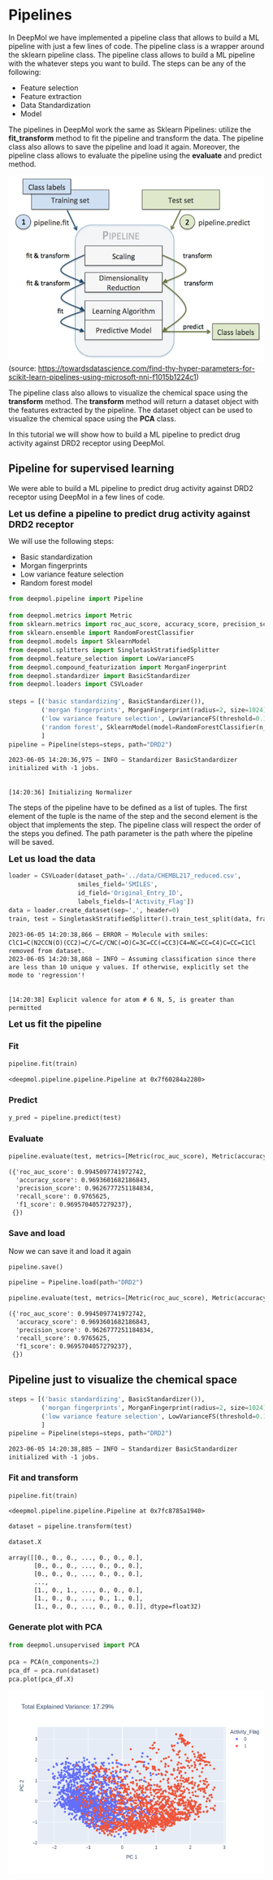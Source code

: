 # Pipelines

In DeepMol we have implemented a pipeline class that allows to build a ML pipeline with just a few lines of code. The pipeline class is a wrapper around the sklearn pipeline class. The pipeline class allows to build a ML pipeline with the whatever steps you want to build. The steps can be any of the following:
- Feature selection
- Feature extraction
- Data Standardization
- Model

The pipelines in DeepMol work the same as Sklearn Pipelines: utilize the **fit_transform** method to fit the pipeline and transform the data. The pipeline class also allows to save the pipeline and load it again. Moreover, the pipeline class allows to evaluate the pipeline using the **evaluate** and predict method.

![png](pipeline.png)
(source: https://towardsdatascience.com/find-thy-hyper-parameters-for-scikit-learn-pipelines-using-microsoft-nni-f1015b1224c1)

The pipeline class also allows to visualize the chemical space using the **transform** method. The **transform** method will return a dataset object with the features extracted by the pipeline. The dataset object can be used to visualize the chemical space using the **PCA** class.

In this tutorial we will show how to build a ML pipeline to predict drug activity against DRD2 receptor using DeepMol.

## Pipeline for supervised learning

We were able to build a ML pipeline to predict drug activity against DRD2 receptor using DeepMol in a few lines of code.

<font size="4"> **Let us define a pipeline to predict drug activity against DRD2 receptor** </font>

We will use the following steps:
- Basic standardization
- Morgan fingerprints
- Low variance feature selection
- Random forest model


```python
from deepmol.pipeline import Pipeline

from deepmol.metrics import Metric
from sklearn.metrics import roc_auc_score, accuracy_score, precision_score, recall_score, f1_score
from sklearn.ensemble import RandomForestClassifier
from deepmol.models import SklearnModel
from deepmol.splitters import SingletaskStratifiedSplitter
from deepmol.feature_selection import LowVarianceFS
from deepmol.compound_featurization import MorganFingerprint
from deepmol.standardizer import BasicStandardizer
from deepmol.loaders import CSVLoader

steps = [('basic standardizing', BasicStandardizer()),
         ('morgan fingerprints', MorganFingerprint(radius=2, size=1024)),
         ('low variance feature selection', LowVarianceFS(threshold=0.1)),
         ('random forest', SklearnModel(model=RandomForestClassifier(n_jobs=-1, random_state=42)))
         ]
pipeline = Pipeline(steps=steps, path="DRD2")
```
    2023-06-05 14:20:36,975 — INFO — Standardizer BasicStandardizer initialized with -1 jobs.


    [14:20:36] Initializing Normalizer


The steps of the pipeline have to be defined as a list of tuples. The first element of the tuple is the name of the step and the second element is the object that implements the step. The pipeline class will respect the order of the steps you defined. The path parameter is the path where the pipeline will be saved.

<font size="4"> **Let us load the data** </font>

```python
loader = CSVLoader(dataset_path='../data/CHEMBL217_reduced.csv',
                   smiles_field='SMILES',
                   id_field='Original_Entry_ID',
                   labels_fields=['Activity_Flag'])
data = loader.create_dataset(sep=',', header=0)
train, test = SingletaskStratifiedSplitter().train_test_split(data, fra_train=0.8, seed=42)
```

    2023-06-05 14:20:38,866 — ERROR — Molecule with smiles: ClC1=C(N2CCN(O)(CC2)=C/C=C/CNC(=O)C=3C=CC(=CC3)C4=NC=CC=C4)C=CC=C1Cl removed from dataset.
    2023-06-05 14:20:38,868 — INFO — Assuming classification since there are less than 10 unique y values. If otherwise, explicitly set the mode to 'regression'!


    [14:20:38] Explicit valence for atom # 6 N, 5, is greater than permitted

<font size="4"> **Let us fit the pipeline** </font>

### Fit
```python
pipeline.fit(train)
```




    <deepmol.pipeline.pipeline.Pipeline at 0x7f60284a2280>

### Predict
```python
y_pred = pipeline.predict(test)
```


### Evaluate 

```python
pipeline.evaluate(test, metrics=[Metric(roc_auc_score), Metric(accuracy_score), Metric(precision_score), Metric(recall_score), Metric(f1_score)])
```




    ({'roc_auc_score': 0.9945097741972742,
      'accuracy_score': 0.9693601682186843,
      'precision_score': 0.9626777251184834,
      'recall_score': 0.9765625,
      'f1_score': 0.9695704057279237},
     {})



### Save and load
Now we can save it and load it again


```python
pipeline.save()
```


```python
pipeline = Pipeline.load(path="DRD2")
```


```python
pipeline.evaluate(test, metrics=[Metric(roc_auc_score), Metric(accuracy_score), Metric(precision_score), Metric(recall_score), Metric(f1_score)])
```




    ({'roc_auc_score': 0.9945097741972742,
      'accuracy_score': 0.9693601682186843,
      'precision_score': 0.9626777251184834,
      'recall_score': 0.9765625,
      'f1_score': 0.9695704057279237},
     {})



## Pipeline just to visualize the chemical space


```python
steps = [('basic standardizing', BasicStandardizer()),
         ('morgan fingerprints', MorganFingerprint(radius=2, size=1024)),
         ('low variance feature selection', LowVarianceFS(threshold=0.1)),
         ]
pipeline = Pipeline(steps=steps, path="DRD2")
```

    2023-06-05 14:20:38,885 — INFO — Standardizer BasicStandardizer initialized with -1 jobs.


### Fit and transform

```python
pipeline.fit(train)
```




    <deepmol.pipeline.pipeline.Pipeline at 0x7fc8785a1940>




```python
dataset = pipeline.transform(test)
```


```python
dataset.X
```




    array([[0., 0., 0., ..., 0., 0., 0.],
           [0., 0., 0., ..., 0., 0., 0.],
           [0., 0., 0., ..., 0., 0., 0.],
           ...,
           [1., 0., 1., ..., 0., 0., 0.],
           [1., 0., 0., ..., 0., 1., 0.],
           [1., 0., 0., ..., 0., 0., 0.]], dtype=float32)


### Generate plot with PCA

```python
from deepmol.unsupervised import PCA

pca = PCA(n_components=2)
pca_df = pca.run(dataset)
pca.plot(pca_df.X)
```

![pca_pipeline.png](pca_pipeline.png)

